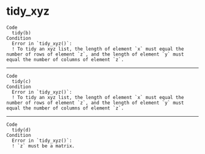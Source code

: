 # tidy_xyz

    Code
      tidy(b)
    Condition
      Error in `tidy_xyz()`:
      ! To tidy an xyz list, the length of element `x` must equal the number of rows of element `z`, and the length of element `y` must equal the number of columns of element `z`.

---

    Code
      tidy(c)
    Condition
      Error in `tidy_xyz()`:
      ! To tidy an xyz list, the length of element `x` must equal the number of rows of element `z`, and the length of element `y` must equal the number of columns of element `z`.

---

    Code
      tidy(d)
    Condition
      Error in `tidy_xyz()`:
      ! `z` must be a matrix.

